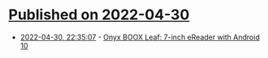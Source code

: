 # [Published on 2022-04-30](index.md)

* [2022-04-30, 22:35:07](https://news.ycombinator.com/item?id=31220115) - [Onyx BOOX Leaf: 7-inch eReader with Android 10](https://liliputing.com/2022/04/onyx-boox-leaf-is-a-7-inch-ereader-with-android-10.html)
